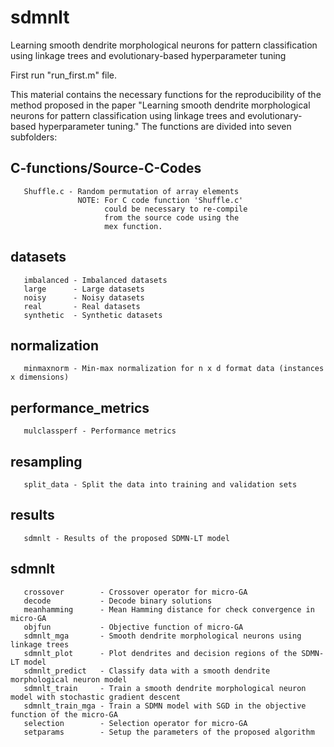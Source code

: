 # sdmnlt
Learning smooth dendrite morphological neurons for pattern classification using linkage trees and evolutionary-based hyperparameter tuning

First run "run_first.m" file.

This material contains the necessary functions for the reproducibility of the method proposed in the paper "Learning smooth dendrite morphological neurons for pattern classification using linkage trees and evolutionary-based hyperparameter tuning." The functions are divided into seven subfolders:
   
   C-functions/Source-C-Codes 
   -----------
       Shuffle.c - Random permutation of array elements
                   NOTE: For C code function 'Shuffle.c' 
                         could be necessary to re-compile 
                         from the source code using the 
                         mex function.  
       
   datasets
   --------------
       imbalanced - Imbalanced datasets 
       large      - Large datasets
       noisy      - Noisy datasets
       real       - Real datasets
       synthetic  - Synthetic datasets
       
   normalization 
   --------------
       minmaxnorm - Min-max normalization for n x d format data (instances x dimensions)
    
   performance_metrics 
   -------------------
       mulclassperf - Performance metrics    
    
   resampling 
   --------------
       split_data - Split the data into training and validation sets    
   
   results
   --------------
       sdmnlt - Results of the proposed SDMN-LT model
       
   sdmnlt 
   --------------
       crossover        - Crossover operator for micro-GA 
       decode           - Decode binary solutions  
       meanhamming      - Mean Hamming distance for check convergence in micro-GA    
       objfun           - Objective function of micro-GA 
       sdmnlt_mga       - Smooth dendrite morphological neurons using linkage trees 
       sdmnlt_plot      - Plot dendrites and decision regions of the SDMN-LT model
       sdmnlt_predict   - Classify data with a smooth dendrite morphological neuron model 
       sdmnlt_train     - Train a smooth dendrite morphological neuron model with stochastic gradient descent 
       sdmnlt_train_mga - Train a SDMN model with SGD in the objective function of the micro-GA 
       selection        - Selection operator for micro-GA 
       setparams        - Setup the parameters of the proposed algorithm 
